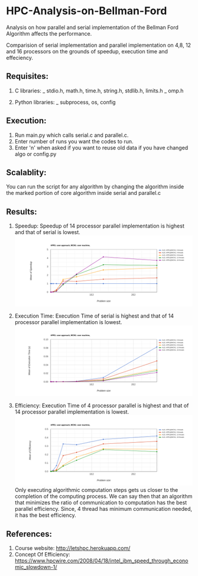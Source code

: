 # HPC-Analysis-on-Bellman-Ford

Analysis on how parallel and serial implementation of the Bellman Ford Algorithm affects the performance.

Comparision of serial implementation and parallel implementation on 4,8, 12 and 16 processors on the grounds of speedup, execution time and effeciency.

## Requisites: 
  1. C libraries: 
   _ stdio.h, math.h, time.h, string.h, stdlib.h, limits.h
   _ omp.h

  2. Python libraries: 
   _ subprocess, os, config
  
## Execution:
1. Run main.py which calls serial.c and parallel.c. 
2. Enter number of runs you want the codes to run.
3. Enter 'n' when asked if you want to reuse old data if you have changed algo or config.py

## Scalablity:
You can run the script for any algorithm by changing the algorithm inside the marked portion of core algorithm inside serial and parallel.c

## Results:
1. Speedup:
Speedup of 14 processor parallel implementation is highest and that of serial is lowest.
![speedup](mean_speedup.png)

2. Execution Time:
Execution Time of serial is highest and that of 14 processor parallel implementation is lowest.
![executionTime](mean_executionTime.png)

3. Efficiency:
Execution Time of 4 processor parallel is highest and that of 14 processor parallel implementation is lowest.
![efficiency](mean_efficiency.png)
Only executing algorithmic computation steps gets us closer to the completion of the computing process. We can say then that an algorithm that minimizes the ratio of communication to computation has the best parallel efficiency. Since, 4 thread has minimum communication needed, it has the best efficiency.

## References:
1. Course website: http://letshpc.herokuapp.com/
2. Concept Of Efficiency: https://www.hpcwire.com/2008/04/18/intel_ibm_speed_through_economic_slowdown-1/


